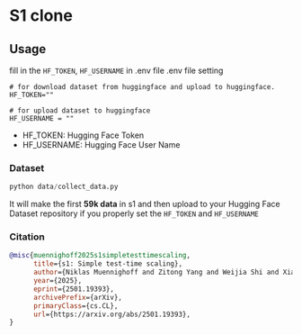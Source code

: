 # S1 clone


## Usage
fill in the `HF_TOKEN`, `HF_USERNAME` in .env file
.env file setting
```plain text
# for download dataset from huggingface and upload to huggingface.
HF_TOKEN=""

# for upload dataset to huggingface
HF_USERNAME = ""

```
- HF_TOKEN: Hugging Face Token
- HF_USERNAME: Hugging Face User Name

### Dataset
```python
python data/collect_data.py
```
It will make the first **59k data** in s1 and then upload to your Hugging Face Dataset repository if you properly set the `HF_TOKEN` and `HF_USERNAME`

### Citation

```bibtex
@misc{muennighoff2025s1simpletesttimescaling,
      title={s1: Simple test-time scaling},
      author={Niklas Muennighoff and Zitong Yang and Weijia Shi and Xiang Lisa Li and Li Fei-Fei and Hannaneh Hajishirzi and Luke Zettlemoyer and Percy Liang and Emmanuel Candès and Tatsunori Hashimoto},
      year={2025},
      eprint={2501.19393},
      archivePrefix={arXiv},
      primaryClass={cs.CL},
      url={https://arxiv.org/abs/2501.19393},
}
```
